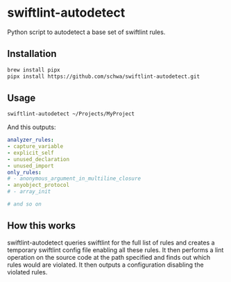 # swiftlint-autodetect

Python script to autodetect a base set of swiftlint rules.

## Installation

```sh
brew install pipx
pipx install https://github.com/schwa/swiftlint-autodetect.git
```

## Usage

```sh
swiftlint-autodetect ~/Projects/MyProject
```

And this outputs:

```yaml
analyzer_rules:
- capture_variable
- explicit_self
- unused_declaration
- unused_import
only_rules:
# - anonymous_argument_in_multiline_closure
- anyobject_protocol
# - array_init

# and so on
```

## How this works

swiftlint-autodetect queries swiftlint for the full list of rules and creates a temporary swiftlint config file enabling all these rules. It then performs a lint operation on the source code at the path specified and finds out which rules would are violated. It then outputs a configuration disabling the violated rules.
